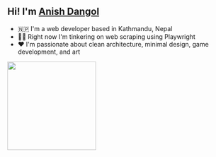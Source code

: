 ## Hi! I'm <a href="https://www.dangolanish.com.np/">Anish Dangol</a>

- 🇳🇵 I'm a web developer based in Kathmandu, Nepal
- 👨‍💻 Right now I'm tinkering on web scraping using Playwright
- ❤️ I'm passionate about clean architecture, minimal design, game development, and art

<img src="https://bear-images.sfo2.cdn.digitaloceanspaces.com/jacquelineshadforth-1696781773-0.gif" width="200" />
